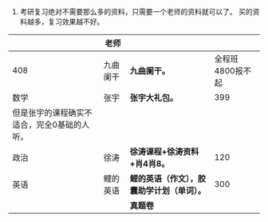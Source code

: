 1. 考研复习绝对不需要那么多的资料，只需要一个老师的资料就可以了。
    买的资料越多，复习效果越不好。

|  | **老师** |  |  |
| --- | --- | --- | --- |
| 408 | 九曲阑干 | **九曲阑干。** | 全程班4800报不起 |
| 数学 | 张宇 | **张宇大礼包。** | 399
但是张宇的课程确实不适合，完全0基础的人听。 |
| 政治 | 徐涛 | **徐涛课程+徐涛资料+肖4肖8。** | 120 |
| 英语 | 鲤的英语 | **鲤的英语（作文），胶囊助学计划（单词）。** | 300 |
|  |  | **真题卷** |  |
